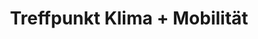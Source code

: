 ---
title: "Treffpunkt Klima + Mobilität"
url: /recklinghausen/treffpunkt-klima-mobilitaet/
shop: Leerstehend
---